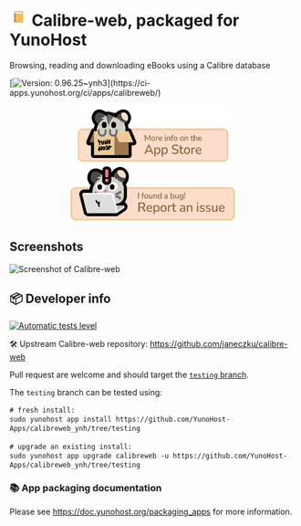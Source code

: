 <!--
N.B.: This README was automatically generated by <https://github.com/YunoHost/apps_tools/blob/main/readme_generator>
It shall NOT be edited by hand.
-->

<h1>
  <img src="https://raw.githubusercontent.com/YunoHost/apps/main/logos/calibreweb.png" width="32px" alt="Logo of Calibre-web">
  Calibre-web, packaged for YunoHost
</h1>

Browsing, reading and downloading eBooks using a Calibre database

[![Version: 0.96.25~ynh3](https://img.shields.io/badge/Version-0.96.25~ynh3-rgb(18,138,11)?style=for-the-badge)](https://ci-apps.yunohost.org/ci/apps/calibreweb/)

<div align="center">
<a href="https://apps.yunohost.org/app/calibreweb"><img height="100px" src="https://github.com/YunoHost/yunohost-artwork/raw/refs/heads/main/badges/neopossum-badges/badge_more_info_on_the_appstore.svg"/></a>
<a href="https://github.com/YunoHost-Apps/calibreweb_ynh/issues"><img height="100px" src="https://github.com/YunoHost/yunohost-artwork/raw/refs/heads/main/badges/neopossum-badges/badge_report_an_issue.svg"/></a>
</div>


## Screenshots
![Screenshot of Calibre-web](./doc/screenshots/screenshot.png)

## 📦 Developer info

[![Automatic tests level](https://apps.yunohost.org/badge/cilevel/calibreweb)](https://ci-apps.yunohost.org/ci/apps/calibreweb/)

🛠️ Upstream Calibre-web repository: <https://github.com/janeczku/calibre-web>

Pull request are welcome and should target the [`testing` branch](https://github.com/YunoHost-Apps/calibreweb_ynh/tree/testing).

The `testing` branch can be tested using:
```
# fresh install:
sudo yunohost app install https://github.com/YunoHost-Apps/calibreweb_ynh/tree/testing

# upgrade an existing install:
sudo yunohost app upgrade calibreweb -u https://github.com/YunoHost-Apps/calibreweb_ynh/tree/testing
```

### 📚 App packaging documentation

Please see <https://doc.yunohost.org/packaging_apps> for more information.